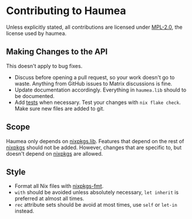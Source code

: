 # Contributing to Haumea

Unless explicitly stated, all contributions are licensed under
[MPL-2.0](http://mozilla.org/MPL/2.0), the license used by haumea.

## Making Changes to the API

This doesn't apply to bug fixes.

- Discuss before opening a pull request, so your work doesn't go to waste.
  Anything from GitHub issues to Matrix discussions is fine.
- Update documentation accordingly. Everything in `haumea.lib` should to be documented.
- Add [tests](tests) when necessary.
  Test your changes with `nix flake check`. Make sure new files are added to git.

## Scope

Haumea only depends on [nixpkgs.lib](https://github.com/nix-community/nixpkgs.lib).
Features that depend on the rest of [nixpkgs] should not be added.
However, changes that are specific to, but doesn't depend on [nixpkgs] are allowed.

## Style

- Format all Nix files with [nixpkgs-fmt](https://github.com/nix-community/nixpkgs-fmt).
- `with` should be avoided unless absolutely necessary,
  `let inherit` is preferred at almost all times.
- `rec` attribute sets should be avoid at most times, use `self` or `let-in` instead.

[nixpkgs]: https://github.com/nixos/nixpkgs
